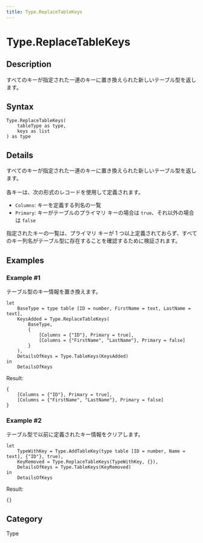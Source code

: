 ```yaml
---
title: Type.ReplaceTableKeys
---
```


# Type.ReplaceTableKeys


## Description

すべてのキーが指定された一連のキーに置き換えられた新しいテーブル型を返します。


## Syntax

```powerquery
Type.ReplaceTableKeys(
    tableType as type,
    keys as list
) as type
```


## Details

すべてのキーが指定された一連のキーに置き換えられた新しいテーブル型を返します。<br />    <br />    各キーは、次の形式のレコードを使用して定義されます。    <ul>      <li>        <code>Columns</code>: キーを定義する列名の一覧      </li>      <li>        <code>Primary</code>: キーがテーブルのプライマリ キーの場合は <code>true</code>、それ以外の場合は <code>false</code>    </li>      </ul>    指定されたキーの一覧は、プライマリ キーが 1 つ以上定義されておらず、すべてのキー列名がテーブル型に存在することを確認するために検証されます。    


## Examples

### Example #1 
テーブル型のキー情報を置き換えます。
```powerquery
let
    BaseType = type table [ID = number, FirstName = text, LastName = text],
    KeysAdded = Type.ReplaceTableKeys(
        BaseType, 
        {
            [Columns = {"ID"}, Primary = true],
            [Columns = {"FirstName", "LastName"}, Primary = false]
        }
    ),
    DetailsOfKeys = Type.TableKeys(KeysAdded)
in
    DetailsOfKeys
```

Result: 
```powerquery
{
    [Columns = {"ID"}, Primary = true],
    [Columns = {"FirstName", "LastName"}, Primary = false]
}
```


### Example #2 
テーブル型で以前に定義されたキー情報をクリアします。
```powerquery
let
    TypeWithKey = Type.AddTableKey(type table [ID = number, Name = text], {"ID"}, true),
    KeyRemoved = Type.ReplaceTableKeys(TypeWithKey, {}),
    DetailsOfKeys = Type.TableKeys(KeyRemoved)
in
    DetailsOfKeys
```

Result: 
```powerquery
{}
```




## Category
Type
